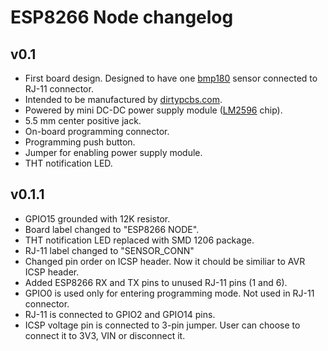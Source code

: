 # ESP8266 Node changelog

## v0.1

 - First board design. Designed to have one [bmp180](https://www.adafruit.com/products/1603) sensor connected to RJ-11 connector.
 - Intended to be manufactured by [dirtypcbs.com](http://dirtypcbs.com/).
 - Powered by mini DC-DC power supply module ([LM2596](http://www.ti.com/lit/ds/symlink/lm2596.pdf) chip).
 - 5.5 mm center positive jack.
 - On-board programming connector.
 - Programming push button.
 - Jumper for enabling power supply module.
 - THT notification LED.

## v0.1.1

 - GPIO15 grounded with 12K resistor.
 - Board label changed to "ESP8266 NODE".
 - THT notification LED replaced with SMD 1206 package.
 - RJ-11 label changed to "SENSOR_CONN"
 - Changed pin order on ICSP header. Now it chould be similiar to AVR ICSP header.
 - Added ESP8266 RX and TX pins to unused RJ-11 pins (1 and 6).
 - GPIO0 is used only for entering programming mode. Not used in RJ-11 connector.
 - RJ-11 is connected to GPIO2 and GPIO14 pins.
 - ICSP voltage pin is connected to 3-pin jumper. User can choose to connect it to 3V3, VIN or disconnect it.